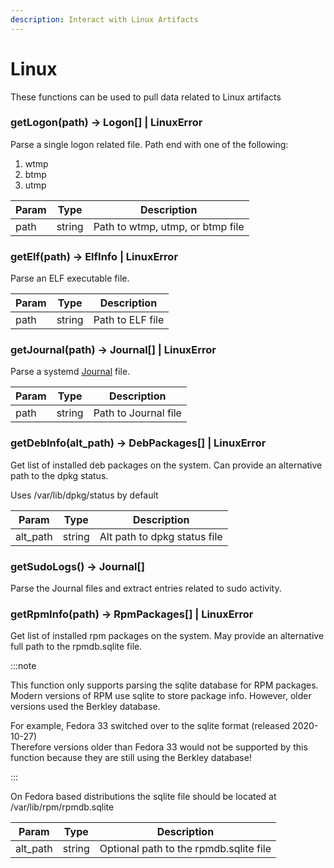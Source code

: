 ```yaml
---
description: Interact with Linux Artifacts
---
```


# Linux

These functions can be used to pull data related to Linux artifacts

### getLogon(path) -> Logon[] | LinuxError

Parse a single logon related file. Path end with one of the following:

1. wtmp
2. btmp
3. utmp

| Param | Type   | Description                      |
| ----- | ------ | -------------------------------- |
| path  | string | Path to wtmp, utmp, or btmp file |

### getElf(path) -> ElfInfo | LinuxError

Parse an ELF executable file.

| Param | Type   | Description      |
| ----- | ------ | ---------------- |
| path  | string | Path to ELF file |

### getJournal(path) -> Journal[] | LinuxError

Parse a systemd [Journal](../../Artifacts/Linux%20Artifacts/journals.md) file.

| Param | Type   | Description          |
| ----- | ------ | -------------------- |
| path  | string | Path to Journal file |

### getDebInfo(alt_path) -> DebPackages[] | LinuxError

Get list of installed deb packages on the system. Can provide an alternative
path to the dpkg status.

Uses /var/lib/dpkg/status by default

| Param    | Type   | Description                  |
| -------- | ------ | ---------------------------- |
| alt_path | string | Alt path to dpkg status file |

### getSudoLogs() -> Journal[]

Parse the Journal files and extract entries related to sudo activity.

### getRpmInfo(path) -> RpmPackages[] | LinuxError

Get list of installed rpm packages on the system. May provide an alternative
full path to the rpmdb.sqlite file.

:::note

This function only supports parsing the sqlite database for RPM packages.\
Modern versions of RPM use sqlite to store package info. However, older versions
used the Berkley database.

For example, Fedora 33 switched over to the sqlite format (released 2020-10-27)\
Therefore versions older than Fedora 33 would not be supported by this function
because they are still using the Berkley database!

:::

On Fedora based distributions the sqlite file should be located at
/var/lib/rpm/rpmdb.sqlite

| Param    | Type   | Description                            |
| -------- | ------ | -------------------------------------- |
| alt_path | string | Optional path to the rpmdb.sqlite file |

